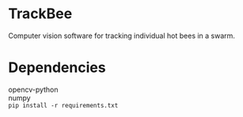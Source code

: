 # TrackBee
Computer vision software for tracking individual hot bees in a swarm.

# Dependencies
opencv-python  
numpy  
`pip install -r requirements.txt`
